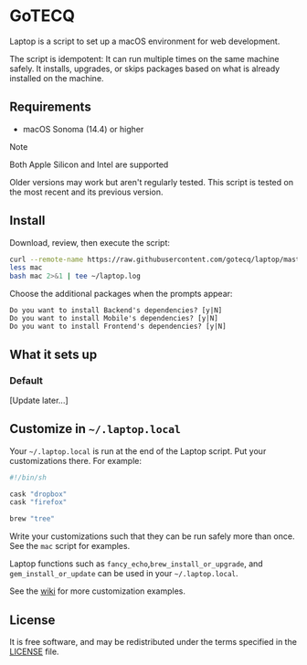 # GoTECQ
Laptop is a script to set up a macOS environment for web development.

The script is idempotent: It can run multiple times on the same machine safely.
It installs, upgrades, or skips packages
based on what is already installed on the machine.

## Requirements

- macOS Sonoma (14.4) or higher

> [!NOTE]
> Both Apple Silicon and Intel are supported

Older versions may work but aren't regularly tested. This script is tested on the most recent and its previous version.

## Install

Download, review, then execute the script:

```bash
curl --remote-name https://raw.githubusercontent.com/gotecq/laptop/master/mac
less mac
bash mac 2>&1 | tee ~/laptop.log
```

Choose the additional packages when the prompts appear:

```text
Do you want to install Backend's dependencies? [y|N]
Do you want to install Mobile's dependencies? [y|N]
Do you want to install Frontend's dependencies? [y|N]
```

## What it sets up

### Default
[Update later...]

## Customize in `~/.laptop.local`

Your `~/.laptop.local` is run at the end of the Laptop script.
Put your customizations there.
For example:

```sh
#!/bin/sh

cask "dropbox"
cask "firefox"

brew "tree"
```

Write your customizations such that they can be run safely more than once.
See the `mac` script for examples.

Laptop functions such as `fancy_echo`,`brew_install_or_upgrade`,
and `gem_install_or_update` can be used in your `~/.laptop.local`.

See the [wiki](https://github.com/thoughtbot/laptop/wiki)
for more customization examples.


## License

It is free software,
and may be redistributed under the terms specified in the [LICENSE] file.

[license]: LICENSE

